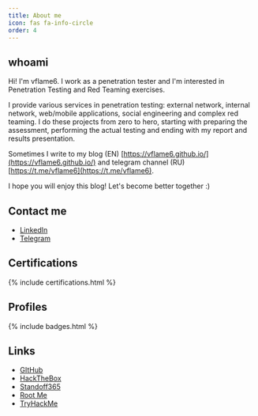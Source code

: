 ```yaml
---
title: About me
icon: fas fa-info-circle
order: 4
---
```


## whoami

Hi! I'm vflame6. I work as a penetration tester and I'm interested in Penetration Testing and Red Teaming exercises. 

I provide various services in penetration testing: external network, internal network, web/mobile applications, social engineering and complex red teaming. I do these projects from zero to hero, starting with preparing the assessment, performing the actual testing and ending with my report and results presentation. 

Sometimes I write to my blog (EN) [https://vflame6.github.io/](https://vflame6.github.io/) and telegram channel (RU) [https://t.me/vflame6](https://t.me/vflame6).

I hope you will enjoy this blog! Let's become better together :)

## Contact me

- [LinkedIn](https://www.linkedin.com/in/maksim-radaev/)
- [Telegram](https://t.me/vflame9)

<!-- {% include animated_dots.html %} -->

## Certifications

{% include certifications.html %}

## Profiles

{% include badges.html %}

## Links 

* [GItHub](https://github.com/vflame6)
* [HackTheBox](https://app.hackthebox.com/profile/973692)
* [Standoff365](https://standoff365.com/profile/vflame6/)
* [Root Me](https://www.root-me.org/vflame6?lang=en)
* [TryHackMe](https://tryhackme.com/p/vflamie)
